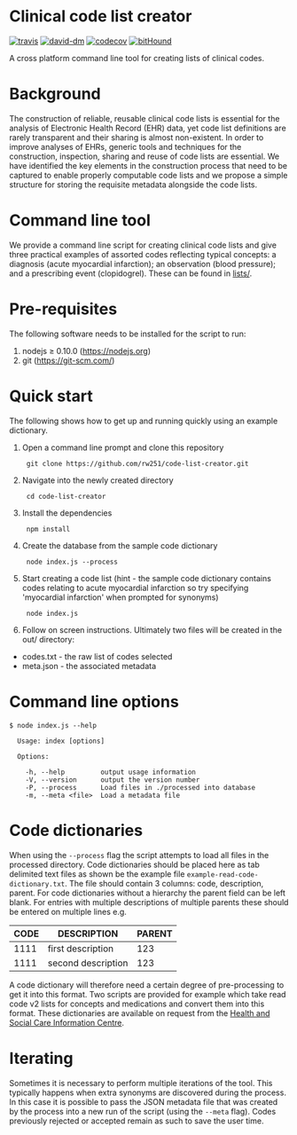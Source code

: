 # Clinical code list creator

[![travis][travis-image]][travis-url]
[![david-dm][david-dm-image]][david-dm-url]
[![codecov][codecov-image]][codecov-url]
[![bitHound][bithound-image]][bithound-url]

  A cross platform command line tool for creating lists of clinical codes.

# Background

The construction of reliable, reusable clinical code lists is essential for the analysis of Electronic Health Record (EHR) data, yet code list definitions are rarely transparent and their sharing is almost non-existent. In order to improve analyses of EHRs, generic tools and techniques for the construction, inspection, sharing and reuse of code lists are essential. We have identified the key elements in the construction process that need to be captured to enable properly computable code lists and we propose a simple structure for storing the requisite metadata alongside the code lists.

# Command line tool

We provide a command line script for creating clinical code lists and give three practical examples of assorted codes reflecting typical concepts: a diagnosis (acute myocardial infarction); an observation (blood pressure); and a prescribing event (clopidogrel). These can be found in [lists/](https://github.com/rw251/code-list-creator/tree/master/lists).

# Pre-requisites

The following software needs to be installed for the script to run:

1. nodejs ≥ 0.10.0 (https://nodejs.org)
2. git (https://git-scm.com/)

# Quick start

The following shows how to get up and running quickly using an example dictionary.

1. Open a command line prompt and clone this repository

        git clone https://github.com/rw251/code-list-creator.git

2. Navigate into the newly created directory

        cd code-list-creator

3. Install the dependencies

        npm install

4. Create the database from the sample code dictionary

        node index.js --process

5. Start creating a code list (hint - the sample code dictionary contains codes relating to acute myocardial infarction so try specifying 'myocardial infarction' when prompted for synonyms)

        node index.js

6. Follow on screen instructions. Ultimately two files will be created in the out/ directory:
  - codes.txt - the raw list of codes selected
  - meta.json - the associated metadata


# Command line options
```
$ node index.js --help

  Usage: index [options]

  Options:

    -h, --help         output usage information
    -V, --version      output the version number
    -P, --process      Load files in ./processed into database
    -m, --meta <file>  Load a metadata file
```

# Code dictionaries

When using the `--process` flag the script attempts to load all files in the processed directory. Code dictionaries should be placed here as tab delimited text files as shown be the example file `example-read-code-dictionary.txt`. The file should contain 3 columns: code, description, parent. For code dictionaries without a hierarchy the parent field can be left blank. For entries with multiple descriptions of multiple parents these should be entered on multiple lines e.g.

| CODE | DESCRIPTION | PARENT |
| ---- | ----------- | ------ |
| 1111 | first description | 123 |
| 1111 | second description | 123 |

A code dictionary will therefore need a certain degree of pre-processing to get it into this format. Two scripts are provided for example which take read code v2 lists for concepts and medications and convert them into this format. These dictionaries are available on request from the [Health and Social Care Information Centre](https://isd.hscic.gov.uk/trud3/user/guest/group/0/home).      

# Iterating

Sometimes it is necessary to perform multiple iterations of the tool. This typically happens when extra synonyms are discovered during the process. In this case it is possible to pass the JSON metadata file that was created by the process into a new run of the script (using the `--meta` flag). Codes previously rejected or accepted remain as such to save the user time. 



[travis-url]: https://travis-ci.org/rw251/code-list-creator
[travis-image]: https://travis-ci.org/rw251/code-list-creator.svg?branch=master
[david-dm-image]: https://david-dm.org/rw251/code-list-creator.svg
[david-dm-url]: https://david-dm.org/rw251/code-list-creator
[codecov-image]: https://codecov.io/github/rw251/code-list-creator/coverage.svg?branch=master
[codecov-url]: https://codecov.io/github/rw251/code-list-creator?branch=master
[bithound-image]: https://www.bithound.io/github/rw251/code-list-creator/badges/score.svg
[bithound-url]: https://www.bithound.io/github/rw251/code-list-creator
